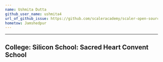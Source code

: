 ```yaml
---
name: Ushmita Dutta
github_user_name: ushmita4
url_of_github_issue: https://github.com/scaleracademy/scaler-open-source-september-challenge/issues/330
hometow: Jamshedpur
---
```

---
College: Silicon
School: Sacred Heart Convent School
---